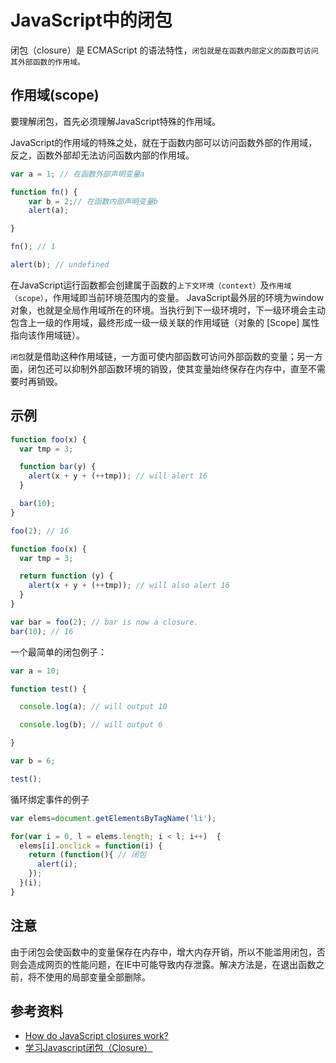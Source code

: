 # JavaScript中的闭包

闭包（closure）是 ECMAScript 的语法特性，`闭包就是在函数内部定义的函数可访问其外部函数的作用域。`

## 作用域(scope)
要理解闭包，首先必须理解JavaScript特殊的作用域。

JavaScript的作用域的特殊之处，就在于函数内部可以访问函数外部的作用域，反之，函数外部却无法访问函数内部的作用域。

```javascript
var a = 1; // 在函数外部声明变量a

function fn() {
	var b = 2;// 在函数内部声明变量b
	alert(a);

}

fn(); // 1

alert(b); // undefined
```
在JavaScript运行函数都会创建属于函数的`上下文环境（context）`及`作用域（scope）`，作用域即当前环境范围内的变量。
JavaScript最外层的环境为window对象，也就是全局作用域所在的环境。当执行到下一级环境时，下一级环境会主动包含上一级的作用域，最终形成一级一级关联的作用域链（对象的 [Scope] 属性指向该作用域链）。

`闭包`就是借助这种作用域链，一方面可使内部函数可访问外部函数的变量；另一方面，闭包还可以抑制外部函数环境的销毁，使其变量始终保存在内存中，直至不需要时再销毁。

## 示例

```javascript
function foo(x) {
  var tmp = 3;

  function bar(y) {
    alert(x + y + (++tmp)); // will alert 16
  }

  bar(10);
}

foo(2); // 16
```

```javascript
function foo(x) {
  var tmp = 3;

  return function (y) {
    alert(x + y + (++tmp)); // will also alert 16
  }
}

var bar = foo(2); // bar is now a closure.
bar(10); // 16
```

一个最简单的闭包例子：

```javascript
var a = 10;

function test() {

  console.log(a); // will output 10

  console.log(b); // will output 6

}

var b = 6;

test();
```

循环绑定事件的例子
```javascript
var elems=document.getElementsByTagName('li');

for(var i = 0, l = elems.length; i < l; i++)  {
  elems[i].onclick = function(i) {
    return (function(){ // 闭包
      alert(i);
    });
  }(i);
}
```

## 注意
由于闭包会使函数中的变量保存在内存中，增大内存开销，所以不能滥用闭包，否则会造成网页的性能问题，在IE中可能导致内存泄露。解决方法是，在退出函数之前，将不使用的局部变量全部删除。

## 参考资料
* [How do JavaScript closures work?](http://stackoverflow.com/questions/111102/how-do-javascript-closures-work)
* [学习Javascript闭包（Closure）](http://www.ruanyifeng.com/blog/2009/08/learning_javascript_closures.html)